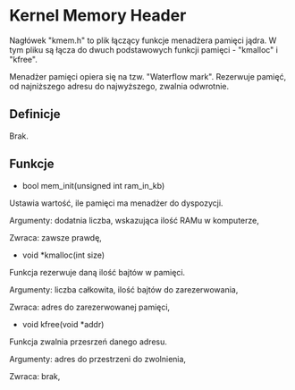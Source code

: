 # Kernel Memory Header

Nagłówek "kmem.h" to plik łączący funkcje menadżera pamięci jądra. W tym pliku są łącza do dwuch podstawowych funkcji pamięci - "kmalloc" i "kfree".

Menadżer pamięci opiera się na tzw. "Waterflow mark". Rezerwuje pamięć, od najniższego adresu do najwyższego, zwalnia odwrotnie.

## Definicje

Brak.

## Funkcje

- bool mem_init(unsigned int ram_in_kb)

Ustawia wartość, ile pamięci ma menadżer do dyspozycji.

Argumenty: dodatnia liczba, wskazująca ilość RAMu w komputerze,

Zwraca: zawsze prawdę,

- void *kmalloc(int size)

Funkcja rezerwuje daną ilość bajtów w pamięci.

Argumenty: liczba całkowita, ilość bajtów do zarezerwowania,

Zwraca: adres do zarezerwowanej pamięci,

- void kfree(void *addr)

Funkcja zwalnia przesrzeń danego adresu.

Argumenty: adres do przestrzeni do zwolnienia,

Zwraca: brak,
